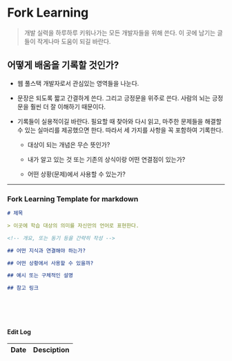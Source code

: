 # Fork Learning

> 개발 실력을 하루하루 키워나가는 모든 개발자들을 위해 쓴다. 이 곳에 남기는 글들이 작게나마 도움이 되길 바란다.

## 어떻게 배움을 기록할 것인가?

- 웹 풀스택 개발자로서 관심있는 영역들을 나눈다.

- 문장은 되도록 짧고 간결하게 쓴다. 그리고 긍정문을 위주로 쓴다. 사람의 뇌는 긍정문을 훨씬 더 잘 이해하기 때문이다.

- 기록들이 실용적이길 바란다. 필요할 때 찾아와 다시 읽고, 마주한 문제들을 해결할 수 있는 실마리를 제공했으면 한다. 따라서 세 가지를 사항을 꼭 포함하여 기록한다.

  - 대상이 되는 개념은 무슨 뜻인가?

  - 내가 알고 있는 것 또는 기존의 상식이랑 어떤 연결점이 있는가?

  - 어떤 상황(문제)에서 사용할 수 있는가?

---

### Fork Learning Template for markdown

```md
# 제목

> 이곳에 학습 대상의 의미를 자신만의 언어로 표현한다.

<!-- 개요, 또는 동기 등을 간략히 작성 -->

## 어떤 지식과 연결해야 하는가?

## 어떤 상황에서 사용할 수 있을까?

## 예시 또는 구체적인 설명

## 참고 링크
```

<br/>
<br/>
<br/>

#### Edit Log

| Date | Desciption |
| ---- | ---------- |

<style>
    table { 
        width: 100%;
    }
</style>
